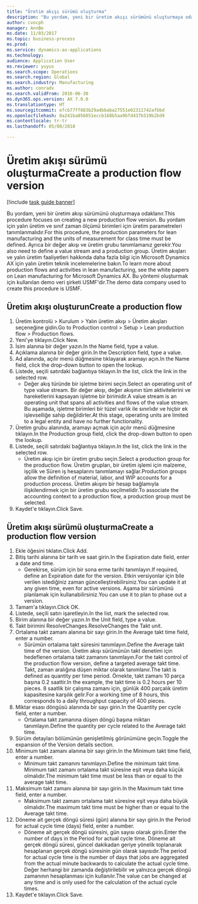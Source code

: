 ```yaml
--- 
title: "Üretim akışı sürümü oluşturma"
description: "Bu yordam, yeni bir üretim akışı sürümünü oluşturmaya odaklanır."
author: cvocph
manager: AnnBe
ms.date: 11/03/2017
ms.topic: business-process
ms.prod: 
ms.service: dynamics-ax-applications
ms.technology: 
audience: Application User
ms.reviewer: yuyus
ms.search.scope: Operations
ms.search.region: Global
ms.search.industry: Manufacturing
ms.author: conradv
ms.search.validFrom: 2016-06-30
ms.dyn365.ops.version: AX 7.0.0
ms.translationtype: HT
ms.sourcegitcommit: efcb77ff883b29a4bbaba27551e02311742afbbd
ms.openlocfilehash: 0a241ba056051eccb168b5aa9bfd437b519b2bd9
ms.contentlocale: tr-tr
ms.lasthandoff: 05/08/2018

---
```

# <a name="create-a-production-flow-version"></a><span data-ttu-id="4f600-103">Üretim akışı sürümü oluşturma</span><span class="sxs-lookup"><span data-stu-id="4f600-103">Create a production flow version</span></span>

[!include [task guide banner](../../includes/task-guide-banner.md)]

<span data-ttu-id="4f600-104">Bu yordam, yeni bir üretim akışı sürümünü oluşturmaya odaklanır.</span><span class="sxs-lookup"><span data-stu-id="4f600-104">This procedure focuses on creating a new production flow version.</span></span> <span data-ttu-id="4f600-105">Bu yordam için yalın üretim ve sınıf zaman ölçümü birimleri için üretim parametreleri tanımlanmalıdır.</span><span class="sxs-lookup"><span data-stu-id="4f600-105">For this procedure, the production parameters for lean manufacturing and the units of measurement for class time must be defined.</span></span> <span data-ttu-id="4f600-106">Ayrıca bir değer akışı ve üretim grubu tanımlamanız gerekir.</span><span class="sxs-lookup"><span data-stu-id="4f600-106">You also need to define a value stream and a production group.</span></span> <span data-ttu-id="4f600-107">Üretim akışları ve yalın üretim faaliyetleri hakkında daha fazla bilgi için Microsoft Dynamics AX için yalın üretim teknik incelemelerine bakın.</span><span class="sxs-lookup"><span data-stu-id="4f600-107">To learn more about production flows and activities in lean manufacturing, see the white papers on Lean manufacturing for Microsoft Dynamics AX.</span></span> <span data-ttu-id="4f600-108">Bu yöntemi oluşturmak için kullanılan demo veri şirketi USMF'dir.</span><span class="sxs-lookup"><span data-stu-id="4f600-108">The demo data company used to create this procedure is USMF.</span></span>


## <a name="create-a-production-flow"></a><span data-ttu-id="4f600-109">Üretim akışı oluşturun</span><span class="sxs-lookup"><span data-stu-id="4f600-109">Create a production flow</span></span>
1. <span data-ttu-id="4f600-110">Üretim kontrolü > Kurulum > Yalın üretim akışı > Üretim akışları seçeneğine gidin.</span><span class="sxs-lookup"><span data-stu-id="4f600-110">Go to Production control > Setup > Lean production flow > Production flows.</span></span>
2. <span data-ttu-id="4f600-111">Yeni'ye tıklayın.</span><span class="sxs-lookup"><span data-stu-id="4f600-111">Click New.</span></span>
3. <span data-ttu-id="4f600-112">İsim alanına bir değer yazın.</span><span class="sxs-lookup"><span data-stu-id="4f600-112">In the Name field, type a value.</span></span>
4. <span data-ttu-id="4f600-113">Açıklama alanına bir değer girin.</span><span class="sxs-lookup"><span data-stu-id="4f600-113">In the Description field, type a value.</span></span>
5. <span data-ttu-id="4f600-114">Ad alanında, açılır menü düğmesine tıklayarak aramayı açın.</span><span class="sxs-lookup"><span data-stu-id="4f600-114">In the Name field, click the drop-down button to open the lookup.</span></span>
6. <span data-ttu-id="4f600-115">Listede, seçili satırdaki bağlantıya tıklayın.</span><span class="sxs-lookup"><span data-stu-id="4f600-115">In the list, click the link in the selected row.</span></span>
    * <span data-ttu-id="4f600-116">Değer akış türünde bir işletme birimi seçin.</span><span class="sxs-lookup"><span data-stu-id="4f600-116">Select an operating unit of type value stream.</span></span> <span data-ttu-id="4f600-117">Bir değer akışı, değer akışının tüm aktivitelerini ve hareketlerini kapsayan işletme bir birimidir.</span><span class="sxs-lookup"><span data-stu-id="4f600-117">A value stream is an operating unit that spans all activities and flows of the value stream.</span></span> <span data-ttu-id="4f600-118">Bu aşamada, işletme birimleri bir tüzel varlık ile sınırlıdır ve hiçbir ek işlevselliğe sahip değildirler.</span><span class="sxs-lookup"><span data-stu-id="4f600-118">At this stage, operating units are limited to a legal entity and have no further functionality.</span></span>  
7. <span data-ttu-id="4f600-119">Üretim grubu alanında, aramayı açmak için açılır menü düğmesine tıklayın.</span><span class="sxs-lookup"><span data-stu-id="4f600-119">In the Production group field, click the drop-down button to open the lookup.</span></span>
8. <span data-ttu-id="4f600-120">Listede, seçili satırdaki bağlantıya tıklayın.</span><span class="sxs-lookup"><span data-stu-id="4f600-120">In the list, click the link in the selected row.</span></span>
    * <span data-ttu-id="4f600-121">Üretim akışı için bir üretim grubu seçin.</span><span class="sxs-lookup"><span data-stu-id="4f600-121">Select a production group for the production flow.</span></span> <span data-ttu-id="4f600-122">Üretim grupları, bir üretim işlemi için malzeme, işçilik ve Süren iş hesaplarını tanımlamayı sağlar.</span><span class="sxs-lookup"><span data-stu-id="4f600-122">Production groups allow the definition of material, labor, and WIP accounts for a production process.</span></span> <span data-ttu-id="4f600-123">Üretim akışını bir hesap bağlamıyla ilişkilendirmek için bir üretim grubu seçilmelidir.</span><span class="sxs-lookup"><span data-stu-id="4f600-123">To associate the accounting context to a production flow, a production group must be selected.</span></span>  
9. <span data-ttu-id="4f600-124">Kaydet'e tıklayın.</span><span class="sxs-lookup"><span data-stu-id="4f600-124">Click Save.</span></span>

## <a name="create-a-production-flow-version"></a><span data-ttu-id="4f600-125">Üretim akışı sürümü oluşturma</span><span class="sxs-lookup"><span data-stu-id="4f600-125">Create a production flow version</span></span>
1. <span data-ttu-id="4f600-126">Ekle öğesini tıklatın.</span><span class="sxs-lookup"><span data-stu-id="4f600-126">Click Add.</span></span>
2. <span data-ttu-id="4f600-127">Bitiş tarihi alanına bir tarih ve saat girin.</span><span class="sxs-lookup"><span data-stu-id="4f600-127">In the Expiration date field, enter a date and time.</span></span>
    * <span data-ttu-id="4f600-128">Gerekirse, sürüm için bir sona erme tarihi tanımlayın.</span><span class="sxs-lookup"><span data-stu-id="4f600-128">If required, define an Expiration date for the version.</span></span> <span data-ttu-id="4f600-129">Etkin versiyonlar için bile verilen istediğiniz zaman güncelleştirebilirsiniz.</span><span class="sxs-lookup"><span data-stu-id="4f600-129">You can update it at any given time, even for active versions.</span></span> <span data-ttu-id="4f600-130">Aşama bir sürümünü planlamak için kullanabilirsiniz.</span><span class="sxs-lookup"><span data-stu-id="4f600-130">You can use it to plan to phase out a version.</span></span>  
3. <span data-ttu-id="4f600-131">Tamam'a tıklayın.</span><span class="sxs-lookup"><span data-stu-id="4f600-131">Click OK.</span></span>
4. <span data-ttu-id="4f600-132">Listede, seçili satırı işaretleyin.</span><span class="sxs-lookup"><span data-stu-id="4f600-132">In the list, mark the selected row.</span></span>
5. <span data-ttu-id="4f600-133">Birim alanına bir değer yazın.</span><span class="sxs-lookup"><span data-stu-id="4f600-133">In the Unit field, type a value.</span></span>
6. <span data-ttu-id="4f600-134">Takt birimini ResolveChanges.</span><span class="sxs-lookup"><span data-stu-id="4f600-134">ResolveChanges the Takt unit.</span></span>
7. <span data-ttu-id="4f600-135">Ortalama takt zamanı alanına bir sayı girin.</span><span class="sxs-lookup"><span data-stu-id="4f600-135">In the Average takt time field, enter a number.</span></span>
    * <span data-ttu-id="4f600-136">Sürümün ortalama takt süresini tanımlayın.</span><span class="sxs-lookup"><span data-stu-id="4f600-136">Define the Average takt time of the version.</span></span> <span data-ttu-id="4f600-137">Üretim akışı sürümünün takt denetimi için hedeflenen ortalama takt zamanını tanımlayın.</span><span class="sxs-lookup"><span data-stu-id="4f600-137">For the takt control of the production flow version, define a targeted average takt time.</span></span> <span data-ttu-id="4f600-138">Takt, zaman aralığına düşen miktar olarak tanımlanır.</span><span class="sxs-lookup"><span data-stu-id="4f600-138">The takt is defined as quantity per time period.</span></span> <span data-ttu-id="4f600-139">Örnekte, takt zamanı 10 parça başına 0.2 saattir.</span><span class="sxs-lookup"><span data-stu-id="4f600-139">In the example, the takt time is 0.2 hours per 10 pieces.</span></span> <span data-ttu-id="4f600-140">8 saatlik bir çalışma zamanı için, günlük 400 parçalık üretim kapasitesine karşılık gelir.</span><span class="sxs-lookup"><span data-stu-id="4f600-140">For a working time of 8 hours, this corresponds to a daily throughput capacity of 400 pieces.</span></span>  
8. <span data-ttu-id="4f600-141">Miktar esası döngüsü alanında bir sayı girin.</span><span class="sxs-lookup"><span data-stu-id="4f600-141">In the Quantity per cycle field, enter a number.</span></span>
    * <span data-ttu-id="4f600-142">Ortalama takt zamanına düşen döngü başına miktarı tanımlayın.</span><span class="sxs-lookup"><span data-stu-id="4f600-142">Define the quantity per cycle related to the Average takt time.</span></span>  
9. <span data-ttu-id="4f600-143">Sürüm detayları bölümünün genişletilmiş görünümüne geçin.</span><span class="sxs-lookup"><span data-stu-id="4f600-143">Toggle the expansion of the Version details section.</span></span>
10. <span data-ttu-id="4f600-144">Minimum takt zamanı alanına bir sayı girin.</span><span class="sxs-lookup"><span data-stu-id="4f600-144">In the Minimum takt time field, enter a number.</span></span>
    * <span data-ttu-id="4f600-145">Minimum takt zamanını tanımlayın.</span><span class="sxs-lookup"><span data-stu-id="4f600-145">Define the minimum takt time.</span></span> <span data-ttu-id="4f600-146">Minimum takt zamanı ortalama takt süresine eşit veya daha küçük olmalıdır.</span><span class="sxs-lookup"><span data-stu-id="4f600-146">The minimum takt time must be less than or equal to the average takt time.</span></span>  
11. <span data-ttu-id="4f600-147">Maksimum takt zamanı alanına bir sayı girin.</span><span class="sxs-lookup"><span data-stu-id="4f600-147">In the Maximum takt time field, enter a number.</span></span>
    * <span data-ttu-id="4f600-148">Maksimum takt zamanı ortalama takt süresine eşit veya daha büyük olmalıdır.</span><span class="sxs-lookup"><span data-stu-id="4f600-148">The maximum takt time must be higher than or equal to the Average takt time.</span></span>  
12. <span data-ttu-id="4f600-149">Döneme ait gerçek döngü süresi (gün) alanına bir sayı girin.</span><span class="sxs-lookup"><span data-stu-id="4f600-149">In the Period for actual cycle time (days) field, enter a number.</span></span>
    * <span data-ttu-id="4f600-150">Döneme ait gerçek döngü süresini, gün sayısı olarak girin.</span><span class="sxs-lookup"><span data-stu-id="4f600-150">Enter the number of days in the Period for actual cycle time.</span></span> <span data-ttu-id="4f600-151">Döneme ait gerçek döngü süresi, güncel dakikadan geriye yönelik toplanarak hesaplanan gerçek döngü süresinin gün olarak sayısıdır.</span><span class="sxs-lookup"><span data-stu-id="4f600-151">The period for actual cycle time is the number of days that jobs are aggregated from the actual minute backwards to calculate the actual cycle time.</span></span> <span data-ttu-id="4f600-152">Değer herhangi bir zamanda değiştirilebilir ve yalnızca gerçek döngü zamanının hesaplanması için kullanılır.</span><span class="sxs-lookup"><span data-stu-id="4f600-152">The value can be changed at any time and is only used for the calculation of the actual cycle times.</span></span>  
13. <span data-ttu-id="4f600-153">Kaydet'e tıklayın.</span><span class="sxs-lookup"><span data-stu-id="4f600-153">Click Save.</span></span>


